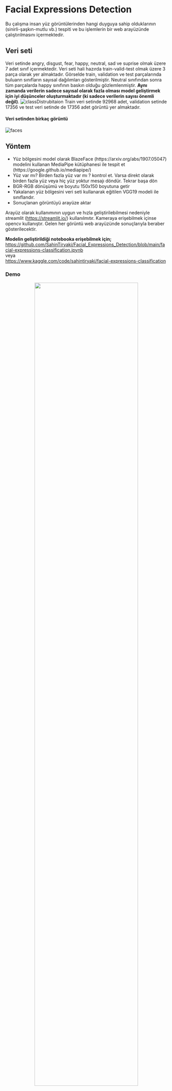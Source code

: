 # Facial Expressions Detection 

Bu çalışma insan yüz görüntülerinden hangi duyguya sahip olduklarının  (sinirli-şaşkın-mutlu vb.) tespiti  ve bu işlemlerin bir web arayüzünde çalıştırılmasını içermektedir. 
## Veri seti
Veri setinde  angry, disgust, fear, happy, neutral, sad ve suprise olmak üzere  7 adet sınıf içermektedir. Veri seti hali hazırda  train-valid-test olmak üzere 3 parça olarak yer almaktadır.
Görselde train, validation ve test parçalarında buluann sınıfların sayısal dağılımları gösterilmiştir. Neutral sınıfından sonra tüm parçalarda happy sınıfının baskın olduğu gözlemlenmiştir. **Aynı zamanda verilerin sadece sayısal olarak fazla olması model geliştirmek için iyi düşünceler oluşturmaktadır (ki sadece verilerin sayısı önemli değil)**. 
![classDistrubitaion](https://user-images.githubusercontent.com/59391291/166070538-86aa5e87-7b33-4d57-9559-e3c1db6ae67f.png)
Train veri setinde 92968 adet, validation setinde 17356 ve test veri setinde de 17356 adet görüntü yer almaktadır. 

#### Veri setinden birkaç görüntü

![faces](https://user-images.githubusercontent.com/59391291/166071305-1e4e25c7-9d25-4bf4-99f3-d744dec8818c.png)

## Yöntem
<ul>
  
  <li> Yüz bölgesini model olarak BlazeFace (https://arxiv.org/abs/1907.05047) modelini kullanan  MediaPipe kütüphanesi ile tespit et (https://google.github.io/mediapipe/) </li>
  <li> Yüz var mı? Birden fazla yüz var mı ? kontrol et. Varsa direkt olarak birden fazla yüz veya  hiç yüz yoktur mesajı döndür. Tekrar başa dön </li>    
  <li> BGR-RGB dönüşümü ve boyutu 150x150 boyutuna getir  </li>
  <li> Yakalanan yüz bölgesini veri seti kullanarak eğitilen VGG19 modeli ile sınıflandır. </li>
  <li> Sonuçlanan görüntüyü arayüze aktar </li>
  </ul>
  
  Arayüz olarak kullanımının uygun ve hızla geliştirilebilmesi nedeniyle streamlit (https://streamlit.io/) kullanılmıtır. Kameraya erişebilmek içinse opencv kullanıştır. Gelen her görüntü web arayüzünde sonuçlarıyla beraber gösterilecektir.
  
 **Modelin geliştirildiği notebooka erişebilmek için;** <br> https://github.com/SahinTiryaki/Facial_Expressions_Detection/blob/main/facial-expressions-classification.ipynb  <br> veya  <br>  https://www.kaggle.com/code/sahintiryaki/facial-expressions-classification

### Demo

<div align="center">
<img src="media/webInterface.gif" width="80%"/> 
</div>
<br>

**Demo görüntüsünden de anlaşılacağı üzere veri setinin etiketlenmesinden kaynaklanan duygu karıştırması gerçekleşmektedir.  Bir model geliştirilirken başarısı sadece modelin iyi bir mimariye sahip olması veya veri sayısnın sayıca fazla olmasından dolayı değildir. Asıl önemli olan verilerin ve etiketlenmesinin olabildiğince kaliteli olmasıdır.  Bu çalışmadan sadece  veri sayısnın fazla olması değil kaliteli etiketlenmiş veri olması sonucuna ulaşılmıştır..**

**Aynı zamanda 3 kanallı bir görüntü yerine  tek kanallı bir girdi alan model kurulmasıyla daha doğru sonuç alınabilir. Fakat bu veri setinde bulunan tartışmalı olabilecek görüntülerin yapıyı bozacağı açıktır.**

